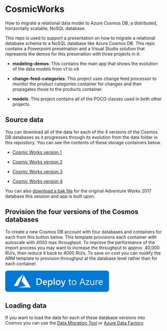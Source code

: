 # CosmicWorks

How to migrate a relational data model to Azure Cosmos DB, a distributed, horizontally scalable, NoSQL database.

This repo is used to support a presentation on how to migrate a relational database schema to a NoSQL database like Azure Cosmos DB. 
This repo contains a Powerpoint presetnation and a Visual Studio solution that represents the demos for this presenation with three projects in it:

* **modeling-demos**: This contains the main app that shows the evolution of the data models from v1 to v4

* **change-feed-categories**: This project uses change feed processor to monitor the product categories container for changes and then propagates those to the products container.

* **models**: This project contains all of the POCO classes used in both other projects.

## Source data

You can download all of the data for each of the 4 versions of the Cosmos DB databases as it progresses through its evolution from the data folder in this repository.
You can see the contents of these storage containers below.

* [Cosmic Works version 1](https://github.com/AzureCosmosDB/CosmicWorks/tree/master/data/cosmic-works-v1)

* [Cosmic Works version 2](https://github.com/AzureCosmosDB/CosmicWorks/tree/master/data/cosmic-works-v2)

* [Cosmic Works version 3](https://github.com/AzureCosmosDB/CosmicWorks/tree/master/data/cosmic-works-v3)

* [Cosmic Works version 4](https://github.com/AzureCosmosDB/CosmicWorks/tree/master/data/cosmic-works-v4)

You can also [download a bak file](https://github.com/AzureCosmosDB/CosmicWorks/tree/master/data/adventure-works-2017) for the original Adventure Works 2017 database this session and app is built upon.

## Provision the four versions of the Cosmos databases

To create a new Cosmos DB account with four databases and containers for each from this button below. This template provisions each container with autoscale with 4000 max throughput. 
To improve the performance of the import process you may want to increase the throughput to approx. 40,000 RU/s, then reduce it back to 4000 RU/s. To save on cost you can modify the ARM template to
provision throughput at the database level rather than for each container.

[![Deploy To Azure](https://raw.githubusercontent.com/Azure/azure-quickstart-templates/master/1-CONTRIBUTION-GUIDE/images/deploytoazure.svg?sanitize=true)](https://portal.azure.com/#create/Microsoft.Template/uri/https%3A%2F%2Fraw.githubusercontent.com%2Fazurecosmosdb%2Fcosmicworks%2Fmaster%2Fazuredeploy.json)

## Loading data

If you want to load the data for each of these database versions into Cosmos you can use the [Data Migration Tool](https://docs.microsoft.com/en-us/azure/cosmos-db/import-data) or 
[Azure Data Factory](https://docs.microsoft.com/en-us/azure/data-factory/connector-azure-cosmos-db)

